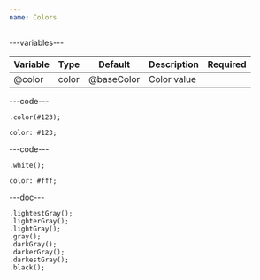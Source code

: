```yaml
---
name: Colors
---
```


---variables---

| Variable | Type | Default | Description | Required |
| -- | -- | -- | -- | -- |
| @color | color | @baseColor | Color value ||

---code---

```less
.color(#123);
```

```less
color: #123;
```

---code---

```less
.white();
```

```less
color: #fff;
```

---doc---

```less
.lightestGray();
.lighterGray();
.lightGray();
.gray();
.darkGray();
.darkerGray();
.darkestGray();
.black();
```